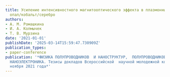 ```yaml
---
title: Усиление интенсивностного магнитооптического эффекта в плазмонных структурах
  опал/кобальт/серебро
authors:
- А. М. Ромашкина
- И. А. Колмычек
- Т. В. Мурзина
date: '2021-01-01'
publishDate: '2025-03-14T15:59:47.730909Z'
publication_types:
- paper-conference
publication: '*ФИЗИКА ПОЛУПРОВОДНИКОВ  И НАНОСТРУКТУР,  ПОЛУПРОВОДНИКОВАЯ ОПТО- И
  НАНОЭЛЕКТРОНИКА. Тезисы докладов Всероссийской  научной молодежной конференции 22–26
  ноября 2021 года*'
---
```

